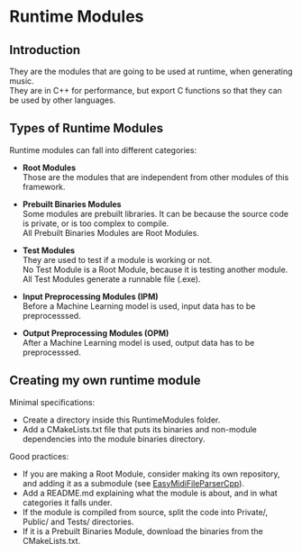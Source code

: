# Runtime Modules

## Introduction

They are the modules that are going to be used at runtime, when generating music.\
They are in C++ for performance, but export C functions so that they can be used by other languages.

## Types of Runtime Modules

Runtime modules can fall into different categories: 

- **Root Modules**\
Those are the modules that are independent from other modules of this framework.

- **Prebuilt Binaries Modules**\
Some modules are prebuilt libraries.
It can be because the source code is private, or is too complex to compile.\
All Prebuilt Binaries Modules are Root Modules.

- **Test Modules**\
They are used to test if a module is working or not.\
No Test Module is a Root Module, because it is testing another module.\
All Test Modules generate a runnable file (.exe).

- **Input Preprocessing Modules (IPM)**\
Before a Machine Learning model is used, input data has to be preprocesssed. 

- **Output Preprocessing Modules (OPM)**\
After a Machine Learning model is used, output data has to be preprocesssed.

## Creating my own runtime module

Minimal specifications:
- Create a directory inside this RuntimeModules folder.
- Add a CMakeLists.txt file that puts its binaries and non-module dependencies into the module binaries directory.

Good practices:
- If you are making a Root Module, consider making its own repository, and adding it as a submodule (see [EasyMidiFileParserCpp](EasyMidiFileParserCpp)).
- Add a README.md explaining what the module is about, and in what categories it falls under.
- If the module is compiled from source, split the code into Private/, Public/ and Tests/ directories.
- If it is a Prebuilt Binaries Module, download the binaries from the CMakeLists.txt.

